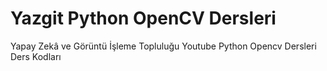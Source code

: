 # Yazgit Python OpenCV Dersleri
Yapay Zekâ ve Görüntü İşleme Topluluğu Youtube Python Opencv Dersleri Ders Kodları
